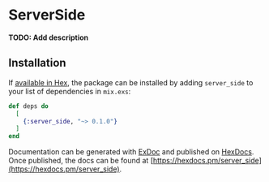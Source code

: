 # ServerSide

**TODO: Add description**

## Installation

If [available in Hex](https://hex.pm/docs/publish), the package can be installed
by adding `server_side` to your list of dependencies in `mix.exs`:

```elixir
def deps do
  [
    {:server_side, "~> 0.1.0"}
  ]
end
```

Documentation can be generated with [ExDoc](https://github.com/elixir-lang/ex_doc)
and published on [HexDocs](https://hexdocs.pm). Once published, the docs can
be found at [https://hexdocs.pm/server_side](https://hexdocs.pm/server_side).

